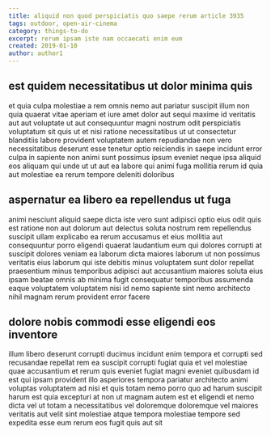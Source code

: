 ```yaml
---
title: aliquid non quod perspiciatis quo saepe rerum article 3935
tags: outdoor, open-air-cinema
category: things-to-do
excerpt: rerum ipsam iste nam occaecati enim eum
created: 2019-01-10
author: author1
---
```


## est quidem necessitatibus ut dolor minima quis

et quia culpa molestiae a rem omnis nemo aut pariatur suscipit illum non quia quaerat vitae aperiam et iure amet dolor aut sequi maxime id veritatis aut aut voluptate ut aut consequuntur magni nostrum odit perspiciatis voluptatum sit quis ut et nisi ratione necessitatibus ut ut consectetur blanditiis labore provident voluptatem autem repudiandae non vero necessitatibus deserunt esse tenetur optio reiciendis in saepe incidunt error culpa in sapiente non animi sunt possimus ipsum eveniet neque ipsa aliquid eos aliquam qui unde ut ut aut ea labore qui animi fuga mollitia rerum id quia aut molestiae ea rerum tempore deleniti doloribus

## aspernatur ea libero ea repellendus ut fuga

animi nesciunt aliquid saepe dicta iste vero sunt adipisci optio eius odit quis est ratione non aut dolorum aut delectus soluta nostrum rem repellendus suscipit ullam explicabo ea rerum accusamus et eius mollitia aut consequuntur porro eligendi quaerat laudantium eum qui dolores corrupti at suscipit dolores veniam ea laborum dicta maiores laborum ut non possimus veritatis eius laborum qui iste debitis minus voluptatem sunt dolor repellat praesentium minus temporibus adipisci aut accusantium maiores soluta eius ipsam beatae omnis ab minima fugit consequatur temporibus assumenda eaque voluptatem voluptatem nisi id nemo sapiente sint nemo architecto nihil magnam rerum provident error facere

## dolore nobis commodi esse eligendi eos inventore

illum libero deserunt corrupti ducimus incidunt enim tempora et corrupti sed recusandae repellat rem ea suscipit corrupti fugiat quia et vel molestiae quae accusantium et rerum quis eveniet fugiat magni eveniet quibusdam id est qui ipsam provident illo asperiores tempora pariatur architecto animi voluptas voluptatem ad nisi et quis totam nemo porro quo ad harum suscipit harum est quia excepturi at non ut magnam autem est et eligendi et nemo dicta vel ut totam a necessitatibus vel doloremque doloremque vel maiores veritatis aut velit sint molestiae atque tempora molestiae tempore sed expedita esse eum rerum eos fugit quis aut sit

